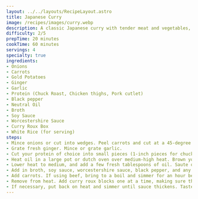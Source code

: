 ```yaml
---
layout: ../../layouts/RecipeLayout.astro
title: Japanese Curry
image: /recipes/images/curry.webp
description: A classic Japanese curry with tender meat and vegetables, served over white rice.
difficulty: 2/5
prepTime: 20 minutes
cookTime: 60 minutes
servings: 4
specialty: true
ingredients:
- Onions
- Carrots
- Gold Potatoes
- Ginger
- Garlic
- Protein (Chuck Roast, Chicken thighs, Pork cutlet)
- Black pepper
- Neutral Oil
- Broth
- Soy Sauce
- Worcestershire Sauce
- Curry Roux Box
- White Rice (for serving)
steps:
- Mince onions or cut into wedges. Peel carrots and cut at a 45-degree angle, rotating a quarter turn with each cut. Peel potatoes, cut into quarters. Soak potato pieces in water to prevent browning.
- Grate fresh ginger. Mince or grate garlic.
- Cut your protein of choice into small pieces (1-inch pieces for chuck roast, bite size for chicken thigh).
- Heat oil in a large pot or dutch oven over medium-high heat. Brown your meat on all sides until a decent amount of fond is on the bottom. Remove meat.
- Lower heat to medium, and add a few fresh tablespoons of oil. Saute onions for 3-4 minutes until soft and transluscent. Add garlic and ginger, cook until fragrant. Add meat back to the pot.
- Add in broth, soy sauce, worcestershire sauce, black pepper, and any additional condiments you desire.
- Add carrots. If using beef, bring to a boil and simmer for an hour before continuing to let the meat properly cook. After 15 minutes of simmering, add potatoes and continue to simmer for another 15 minutes.
- Remove from heat. Add curry roux blocks one at a time, making sure they are fully incorporated before adding the next.
- If necessary, put back on heat and simmer until sauce thickens. Taste and adjust seasoning.
---
```

